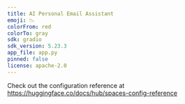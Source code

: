 ```yaml
---
title: AI Personal Email Assistant
emoji: 📉
colorFrom: red
colorTo: gray
sdk: gradio
sdk_version: 5.23.3
app_file: app.py
pinned: false
license: apache-2.0
---
```


Check out the configuration reference at https://huggingface.co/docs/hub/spaces-config-reference
